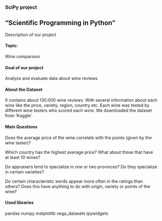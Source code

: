 ### SciPy project

## “Scientific Programming in Python” 
Description of our project 

#### Topic: 
Wine comparison

#### Goal of our project
Analyze and evaluate data about wine reviews 

#### About the Dataset
It contains about 130.000 wine reviews. With several information about each wine like the price, variety, region, country etc. Each wine was tested by different wine testers who scored each wine. We downloaded the dataset from ‘Kaggle’.

#### Main Questions
Does the average price of the wine correlate with the points (given by the wine taster)?

Which country has the highest average price? What about those that have at least 10 wines?

Do appraisers tend to specialize in one or two provinces? Do they specialize in certain varieties? 

Do certain characteristic words appear more often in the ratings than others? Does this have anything to do with origin, variety or points of the wine?


#### Used libraries
pandas
numpy 
matplotlib
vega_datasets
ipywidgets 
